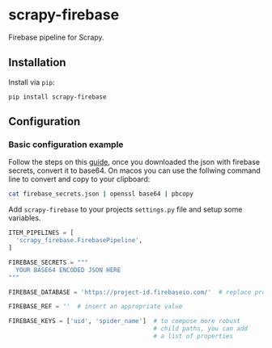 scrapy-firebase
===============
Firebase pipeline for Scrapy.

Installation
------------
Install via `pip`:

    pip install scrapy-firebase

Configuration
-------------

### Basic configuration example

Follow the steps on this [guide](https://firebase.google.com/docs/admin/setup), once you downloaded the json with firebase secrets, convert it to base64. On macos you can use the follwing command line to convert and copy to your clipboard:

```bash
cat firebase_secrets.json | openssl base64 | pbcopy
```

Add `scrapy-firebase` to your projects `settings.py` file and setup some variables.

```python
ITEM_PIPELINES = [
  'scrapy_firebase.FirebasePipeline',
]

FIREBASE_SECRETS = """
  YOUR BASE64 ENCODED JSON HERE
"""

FIREBASE_DATABASE = 'https://project-id.firebaseio.com/'  # replace project-id to yours

FIREBASE_REF = ''  # insert an appropriate value

FIREBASE_KEYS = ['uid', 'spider_name']  # to compose more robust
                                        # child paths, you can add
                                        # a list of properties

```
